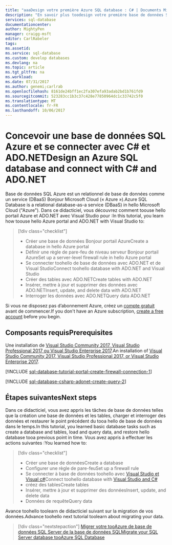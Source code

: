 ```yaml
---
title: "aaaDesign votre première Azure SQL database : C# | Documents Microsoft"
description: "En savoir plus toodesign votre première base de données SQL Azure et se connecter tooit avec un programme c# à l’aide d’ADO.NET."
services: sql-database
documentationcenter: 
author: MightyPen
manager: craigg-msft
editor: CarlRabeler
tags: 
ms.assetid: 
ms.service: sql-database
ms.custom: develop databases
ms.devlang: na
ms.topic: article
ms.tgt_pltfrm: na
ms.workload: 
ms.date: 07/31/2017
ms.author: genemi;carlrab
ms.openlocfilehash: 8161de24bff1ec2fa307efa93adab2bd1b761fd9
ms.sourcegitcommit: 523283cc1b3c37c428e77850964dc1c33742c5f0
ms.translationtype: MT
ms.contentlocale: fr-FR
ms.lasthandoff: 10/06/2017
---
```

# <a name="design-an-azure-sql-database-and-connect-with-cx23-and-adonet"></a><span data-ttu-id="609fd-103">Concevoir une base de données SQL Azure et se connecter avec C&#x23; et ADO.NET</span><span class="sxs-lookup"><span data-stu-id="609fd-103">Design an Azure SQL database and connect with C&#x23; and ADO.NET</span></span>

<span data-ttu-id="609fd-104">Base de données SQL Azure est un relationnel de base de données comme un service (DBaaS) Bonjour Microsoft Cloud (« Azure »).</span><span class="sxs-lookup"><span data-stu-id="609fd-104">Azure SQL Database is a relational database-as-a service (DBaaS) in hello Microsoft Cloud ("Azure").</span></span> <span data-ttu-id="609fd-105">Dans ce didacticiel, vous découvrez comment toouse hello portail Azure et ADO.NET avec Visual Studio pour :</span><span class="sxs-lookup"><span data-stu-id="609fd-105">In this tutorial, you learn how toouse hello Azure portal and ADO.NET with Visual Studio to:</span></span> 

> [!div class="checklist"]
> * <span data-ttu-id="609fd-106">Créer une base de données Bonjour portail Azure</span><span class="sxs-lookup"><span data-stu-id="609fd-106">Create a database in hello Azure portal</span></span>
> * <span data-ttu-id="609fd-107">Définir une règle de pare-feu de niveau serveur Bonjour portail Azure</span><span class="sxs-lookup"><span data-stu-id="609fd-107">Set up a server-level firewall rule in hello Azure portal</span></span>
> * <span data-ttu-id="609fd-108">Se connecter toohello de base de données avec ADO.NET et de Visual Studio</span><span class="sxs-lookup"><span data-stu-id="609fd-108">Connect toohello database with ADO.NET and Visual Studio</span></span>
> * <span data-ttu-id="609fd-109">Créer des tables avec ADO.NET</span><span class="sxs-lookup"><span data-stu-id="609fd-109">Create tables with ADO.NET</span></span>
> * <span data-ttu-id="609fd-110">Insérer, mettre à jour et supprimer des données avec ADO.NET</span><span class="sxs-lookup"><span data-stu-id="609fd-110">Insert, update, and delete data with ADO.NET</span></span> 
> * <span data-ttu-id="609fd-111">Interroger les données avec ADO.NET</span><span class="sxs-lookup"><span data-stu-id="609fd-111">Query data ADO.NET</span></span>

<span data-ttu-id="609fd-112">Si vous ne disposez pas d’abonnement Azure, créez un [compte gratuit](https://azure.microsoft.com/free/) avant de commencer.</span><span class="sxs-lookup"><span data-stu-id="609fd-112">If you don't have an Azure subscription, [create a free account](https://azure.microsoft.com/free/) before you begin.</span></span>

## <a name="prerequisites"></a><span data-ttu-id="609fd-113">Composants requis</span><span class="sxs-lookup"><span data-stu-id="609fd-113">Prerequisites</span></span>

<span data-ttu-id="609fd-114">Une installation de [Visual Studio Community 2017, Visual Studio Professional 2017 ou Visual Studio Enterprise 2017](https://www.visualstudio.com/downloads/).</span><span class="sxs-lookup"><span data-stu-id="609fd-114">An installation of [Visual Studio Community 2017, Visual Studio Professional 2017, or Visual Studio Enterprise 2017](https://www.visualstudio.com/downloads/).</span></span>

<!-- hello following included .md, sql-database-tutorial-portal-create-firewall-connection-1.md, is long.
And it starts with a ## H2.
-->

[!INCLUDE [sql-database-tutorial-portal-create-firewall-connection-1](../../includes/sql-database-tutorial-portal-create-firewall-connection-1.md)]


<!-- hello following included .md, sql-database-csharp-adonet-create-query-2.md, is long.
And it starts with a ## H2.
-->

[!INCLUDE [sql-database-csharp-adonet-create-query-2](../../includes/sql-database-csharp-adonet-create-query-2.md)]


## <a name="next-steps"></a><span data-ttu-id="609fd-115">Étapes suivantes</span><span class="sxs-lookup"><span data-stu-id="609fd-115">Next steps</span></span>

<span data-ttu-id="609fd-116">Dans ce didacticiel, vous avez appris les tâches de base de données telles que la création une base de données et les tables, charger et interroger des données et restaurer le point précédent du tooa hello de base de données dans le temps.</span><span class="sxs-lookup"><span data-stu-id="609fd-116">In this tutorial, you learned basic database tasks such as create a database and tables, load and query data, and restore hello database tooa previous point in time.</span></span> <span data-ttu-id="609fd-117">Vous avez appris à effectuer les actions suivantes :</span><span class="sxs-lookup"><span data-stu-id="609fd-117">You learned how to:</span></span>
> [!div class="checklist"]
> * <span data-ttu-id="609fd-118">Créer une base de données</span><span class="sxs-lookup"><span data-stu-id="609fd-118">Create a database</span></span>
> * <span data-ttu-id="609fd-119">Configurer une règle de pare-feu</span><span class="sxs-lookup"><span data-stu-id="609fd-119">Set up a firewall rule</span></span>
> * <span data-ttu-id="609fd-120">Se connecter à base de données toohello avec [Visual Studio et Visual c#](sql-database-connect-query-dotnet-visual-studio.md)</span><span class="sxs-lookup"><span data-stu-id="609fd-120">Connect toohello database with [Visual Studio and C#](sql-database-connect-query-dotnet-visual-studio.md)</span></span>
> * <span data-ttu-id="609fd-121">créez des tables</span><span class="sxs-lookup"><span data-stu-id="609fd-121">Create tables</span></span>
> * <span data-ttu-id="609fd-122">Insérer, mettre à jour et supprimer des données</span><span class="sxs-lookup"><span data-stu-id="609fd-122">Insert, update, and delete data</span></span>
> * <span data-ttu-id="609fd-123">Données de requête</span><span class="sxs-lookup"><span data-stu-id="609fd-123">Query data</span></span>

<span data-ttu-id="609fd-124">Avance toohello toolearn de didacticiel suivant sur la migration de vos données.</span><span class="sxs-lookup"><span data-stu-id="609fd-124">Advance toohello next tutorial toolearn about migrating your data.</span></span>

> [!div class="nextstepaction"]
>[<span data-ttu-id="609fd-125">Migrer votre tooAzure de base de données SQL Server de la base de données SQL</span><span class="sxs-lookup"><span data-stu-id="609fd-125">Migrate your SQL Server database tooAzure SQL Database</span></span>](sql-database-migrate-your-sql-server-database.md)


